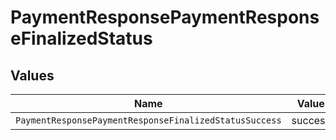 # PaymentResponsePaymentResponseFinalizedStatus


## Values

| Name                                                   | Value                                                  |
| ------------------------------------------------------ | ------------------------------------------------------ |
| `PaymentResponsePaymentResponseFinalizedStatusSuccess` | success                                                |